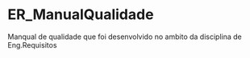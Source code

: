 # ER_ManualQualidade
Manqual de qualidade que foi desenvolvido no ambito da disciplina de Eng.Requisitos
